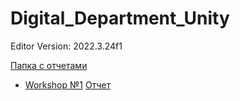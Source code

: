 # Digital_Department_Unity

Editor Version: 2022.3.24f1

[Папка с отчетами](https://drive.google.com/drive/folders/1t5kJFx-xjhZ5BC1blyXBgJubdHrSY_SD?usp=sharing)

- [Workshop №1](https://github.com/estan1slao/Digital_Department_Unity/tree/main/Workshop_1) [Отчет](https://docs.google.com/document/d/11NLCJGpHmL4n2R3kto9WtpnRqa9b4HCi/edit?usp=sharing&ouid=100011457157917151853&rtpof=true&sd=true)
